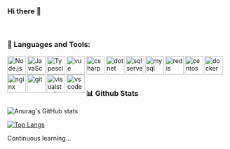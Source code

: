 ### Hi there 👋

<!-- 
**BeckShe/BeckShe** is a ✨ _special_ ✨ repository because its `README.md` (this file) appears on your GitHub profile.

Here are some ideas to get you started:

- 🔭 I’m currently working on ...
- 🌱 I’m currently learning ...
- 👯 I’m looking to collaborate on ...
- 🤔 I’m looking for help with ...
- 💬 Ask me about ...
- 📫 How to reach me: ...
- 😄 Pronouns: ...
- ⚡ Fun fact: ... -->

<br/>

### 🔨 Languages and Tools: 
<!--  前端  -->

<!-- NodejS -->
<a href="https://nodejs.org" target="_blank"><img align="left" alt="Node.js" height ="42px" src="https://api.iconify.design/logos:nodejs-icon-alt.svg"></a>
<!-- JavaScript -->
<a href="https://developer.mozilla.org/en-US/docs/Web/JavaScript" target="_blank"> <img align="left" alt="JavaScript" height ="42px"  src="https://api.iconify.design/devicon:javascript.svg"> </a>
<!-- TypeScript -->
<a href="https://www.typescriptlang.org/" target="_blank"><img align="left" alt="Typescirpt" height ="42px" src="https://api.iconify.design/devicon:typescript.svg"></a>
<!-- VuejS -->
<a href="https://vuejs.org/" target="_blank"> <img align="left" alt="vue" height ="42px" src="https://api.iconify.design/devicon:vuejs.svg"></a>
<!-- ReactJS -->
<!-- <a href="https://reactjs.org/" target="_blank"> <img align="left" alt="React" height ="42px" src="https://api.iconify.design/devicon:react.svg"></a> -->

<!--  后端  -->

<!-- Java -->
<!-- <a href="https://www.java.com" target="_blank"><img align="left" alt="Java" height ="42px" src="https://api.iconify.design/devicon:java.svg"></a> -->
<!-- C++ -->
<!--<a href="https://cplusplus.com/" target="_blank"><img align="left" alt="c++" height ="42px" src="https://api.iconify.design/devicon:cplusplus.svg"></a> -->
<!-- Python -->
<!-- <a href="https://www.python.org" target="_blank"><img align="left" alt="Python" height ="42px" src="https://api.iconify.design/devicon:python.svg"></a> -->
<!-- C# -->
 <a href="https://learn.microsoft.com/zh-cn/dotnet/csharp/" target="_blank"><img align="left" alt="csharp" height ="42px" src="https://api.iconify.design/devicon:csharp.svg"></a> 
 <!-- .NET -->
 <a href="https://dotnet.microsoft.com/zh-cn/" target="_blank"><img align="left" alt="dotnet" height ="42px" src="https://api.iconify.design/devicon:dotnetcore.svg"></a> 

<!--  数据库  -->
 
 <!-- SqlServer -->
 <a href="https://learn.microsoft.com/zh-cn/sql/sql-server/?view=sql-server-ver16" target="_blank"> <img align="left" src="https://api.iconify.design/devicon:microsoftsqlserver.svg" alt="sqlserver" height="42px"/> </a> 
<!-- SqLite -->
<!-- <a href="https://sqlite.readdevdocs.com/" target="_blank"> <img align="left" src="https://api.iconify.design/devicon:sqlite.svg" alt="sqlite" height="42px"/> </a> -->
<!-- MYSQL -->
<a href="https://www.mysql.com/" target="_blank"> <img align="left" src="https://api.iconify.design/devicon:mysql.svg" alt="mysql" height="42px"/> </a> 
<!-- Redis -->
<a href="https://redis.io/" target="_blank"> <img align="left" src="https://api.iconify.design/devicon:redis.svg" alt="redis" height="42px"/> </a> 

<!-- linux.. -->
<!-- linux -->
<!-- <a href="https://www.linux.org/" target="_blank"> <img align="left" alt="linux" height ="42px" src="https://api.iconify.design/devicon:linux.svg"></a> -->
<!-- centos -->
<a href="https://www.centos.org/" target="_blank"> <img align="left" alt="centos" height ="42px" src="https://api.iconify.design/devicon:centos.svg"></a>
<!-- Docker -->
<a href="https://www.docker.com/" target="_blank"> <img align="left" alt="docker" height ="42px" src="https://api.iconify.design/devicon:docker.svg"></a>
<!-- Tensorflow -->
<!-- <a href="https://www.tensorflow.org" target="_blank"> <img align="left" src="https://api.iconify.design/devicon:tensorflow.svg" alt="tensorflow" height="42px"/> </a> -->

<!-- web服务器,服务器..>
<!-- Nginx -->
<a href="https://nginx.org/" target="_blank"> <img src="https://api.iconify.design/devicon:nginx.svg" align="left" alt="nginx" height='42px'/> </a>


<!-- 工具 -->

<!-- Git -->
<a href="https://git-scm.com/" target="_blank"> <img src="https://api.iconify.design/devicon:git.svg" align="left" alt="git" height='42px'/> </a>
<!-- visualstudio  -->
<a href="https://visualstudio.microsoft.com/zh-hans/vs/" target="_blank"> <img src="https://api.iconify.design/devicon:visualstudio.svg" align="left" alt="visualstudio" height='42px'/> </a>
<!-- vscode  -->
<a href="https://code.visualstudio.com/" target="_blank"> <img src="https://api.iconify.design/devicon:vscode.svg" align="left" alt="vscode" height='42px'/> </a>
<!-- Figma -->
<!-- <a href="https://www.figma.com/" target="_blank"> <img src="https://api.iconify.design/devicon:figma.svg" alt="figma" height='42px'/> </a> -->


<br/><br/><br/>
<!-- <hr/> -->


### 📊 Github Stats

![Anurag's GitHub stats](https://github-readme-stats.vercel.app/api?username=BeckShe&show_icons=true&theme=dark)

<!-- [![Top Langs](https://github-readme-stats.vercel.app/api/top-langs/?username=BeckShe)](https://github.com/anuraghazra/github-readme-stats) -->
[![Top Langs](https://github-readme-stats.vercel.app/api/top-langs/?username=BeckShe&layout=compact&theme=dark)](https://github.com/anuraghazra/github-readme-stats)

<!-- [![Ashutosh's github activity graph](https://activity-graph.herokuapp.com/graph?username=BeckShe)](https://github.com/BeckShe/github-readme-activity-graph) -->
<!-- ![BeckShe's github activity graph](https://activity-graph.herokuapp.com/graph?username=BeckShe&theme=minimal&custom_title=Frequency&radius=0&hide_border=true) -->

<!-- ![BeckShe's github activity graph](https://github-readme-activity-graph.cyclic.app/graph?username=BeckShe&theme=merko&radius=0&hide_border=true) -->
<!-- [![Ashutosh's github activity graph](https://github-readme-activity-graph.cyclic.app/graph?username=Ashutosh00710&theme=dracula)](https://github.com/ashutosh00710/github-readme-activity-graph)
 -->
 
<!-- 中文自述：学过C#,Java,Python,Scala,Nodejs,C....但是仅是泛泛而已。现明确研究方向----C#,ASP.NET,ASP.NET CORE技术栈。 -->

<!-- ### Blog: https://beckshe.github.io -->

Continuous learning...

<!-- <script type="text/javascript" src="/js.users.51.la/21236077.js"></script> -->


<!-- &theme=cobalt   加个参数即可,更换主题皮肤 -->
<!-- 修改github个人首页链接:https://github.com/anuraghazra/github-readme-stats/blob/master/readme.md -->


